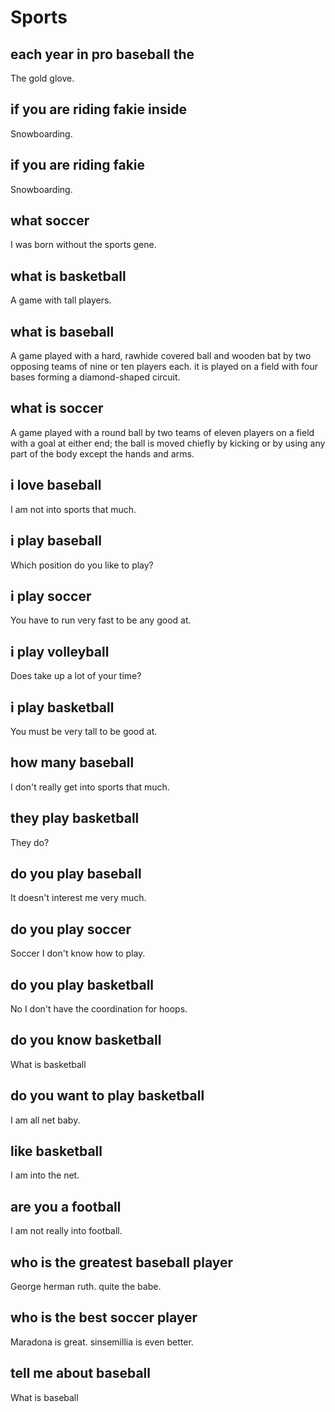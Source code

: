 # Sports


[^_^]: # (simpleQA start)

## each year in pro baseball the
The gold glove.

## if you are riding fakie inside
Snowboarding.

## if you are riding fakie
Snowboarding.

## what soccer
I was born without the sports gene.

## what is basketball
A game with tall players.

## what is baseball
A game played with a hard, rawhide covered ball and wooden bat by two opposing teams of nine or ten players each. it is played on a field with four bases forming a diamond-shaped circuit.

## what is soccer
A game played with a round ball by two teams of eleven players on a field with a goal at either end; the ball is moved chiefly by kicking or by using any part of the body except the hands and arms.

## i love baseball
I am not into sports that much.

## i play baseball
Which position do you like to play?

## i play soccer
You have to run very fast to be any good at.

## i play volleyball
Does take up a lot of your time?

## i play basketball
You must be very tall to be good at.

## how many baseball
I don't really get into sports that much.

## they play basketball
They do?

## do you play baseball
It doesn't interest me very much.

## do you play soccer
Soccer I don't know how to play.

## do you play basketball
No I don't have the coordination for hoops.

## do you know basketball
What is basketball

## do you want to play basketball
I am all net baby.

## like basketball
I am into the net.

## are you a football
I am not really into football.

## who is the greatest baseball player
George herman ruth. quite the babe.

## who is the best soccer player
Maradona is great. sinsemillia is even better.

## tell me about baseball
What is baseball

[^_^]: # (simpleQA end)
